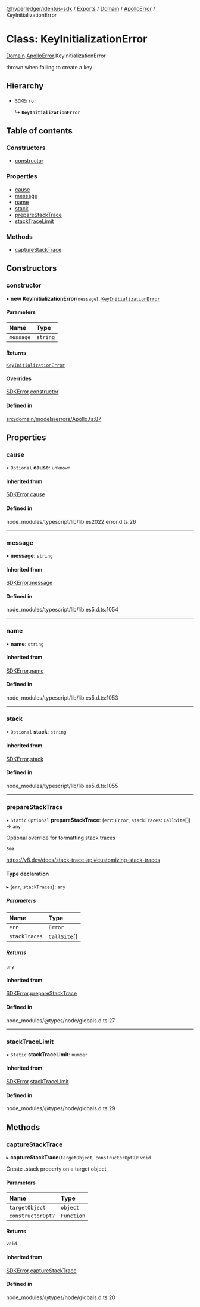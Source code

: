 [@hyperledger/identus-sdk](../README.md) / [Exports](../modules.md) / [Domain](../modules/Domain.md) / [ApolloError](../modules/Domain.ApolloError.md) / KeyInitializationError

# Class: KeyInitializationError

[Domain](../modules/Domain.md).[ApolloError](../modules/Domain.ApolloError.md).KeyInitializationError

thrown when failing to create a key

## Hierarchy

- [`SDKError`](Domain.CommonError.SDKError.md)

  ↳ **`KeyInitializationError`**

## Table of contents

### Constructors

- [constructor](Domain.ApolloError.KeyInitializationError.md#constructor)

### Properties

- [cause](Domain.ApolloError.KeyInitializationError.md#cause)
- [message](Domain.ApolloError.KeyInitializationError.md#message)
- [name](Domain.ApolloError.KeyInitializationError.md#name)
- [stack](Domain.ApolloError.KeyInitializationError.md#stack)
- [prepareStackTrace](Domain.ApolloError.KeyInitializationError.md#preparestacktrace)
- [stackTraceLimit](Domain.ApolloError.KeyInitializationError.md#stacktracelimit)

### Methods

- [captureStackTrace](Domain.ApolloError.KeyInitializationError.md#capturestacktrace)

## Constructors

### constructor

• **new KeyInitializationError**(`message`): [`KeyInitializationError`](Domain.ApolloError.KeyInitializationError.md)

#### Parameters

| Name | Type |
| :------ | :------ |
| `message` | `string` |

#### Returns

[`KeyInitializationError`](Domain.ApolloError.KeyInitializationError.md)

#### Overrides

[SDKError](Domain.CommonError.SDKError.md).[constructor](Domain.CommonError.SDKError.md#constructor)

#### Defined in

[src/domain/models/errors/Apollo.ts:87](https://github.com/hyperledger-identus/sdk-ts/blob/d44afc3403bdd5cf86219cd263be20ea744f4706/src/domain/models/errors/Apollo.ts#L87)

## Properties

### cause

• `Optional` **cause**: `unknown`

#### Inherited from

[SDKError](Domain.CommonError.SDKError.md).[cause](Domain.CommonError.SDKError.md#cause)

#### Defined in

node_modules/typescript/lib/lib.es2022.error.d.ts:26

___

### message

• **message**: `string`

#### Inherited from

[SDKError](Domain.CommonError.SDKError.md).[message](Domain.CommonError.SDKError.md#message)

#### Defined in

node_modules/typescript/lib/lib.es5.d.ts:1054

___

### name

• **name**: `string`

#### Inherited from

[SDKError](Domain.CommonError.SDKError.md).[name](Domain.CommonError.SDKError.md#name)

#### Defined in

node_modules/typescript/lib/lib.es5.d.ts:1053

___

### stack

• `Optional` **stack**: `string`

#### Inherited from

[SDKError](Domain.CommonError.SDKError.md).[stack](Domain.CommonError.SDKError.md#stack)

#### Defined in

node_modules/typescript/lib/lib.es5.d.ts:1055

___

### prepareStackTrace

▪ `Static` `Optional` **prepareStackTrace**: (`err`: `Error`, `stackTraces`: `CallSite`[]) => `any`

Optional override for formatting stack traces

**`See`**

https://v8.dev/docs/stack-trace-api#customizing-stack-traces

#### Type declaration

▸ (`err`, `stackTraces`): `any`

##### Parameters

| Name | Type |
| :------ | :------ |
| `err` | `Error` |
| `stackTraces` | `CallSite`[] |

##### Returns

`any`

#### Inherited from

[SDKError](Domain.CommonError.SDKError.md).[prepareStackTrace](Domain.CommonError.SDKError.md#preparestacktrace)

#### Defined in

node_modules/@types/node/globals.d.ts:27

___

### stackTraceLimit

▪ `Static` **stackTraceLimit**: `number`

#### Inherited from

[SDKError](Domain.CommonError.SDKError.md).[stackTraceLimit](Domain.CommonError.SDKError.md#stacktracelimit)

#### Defined in

node_modules/@types/node/globals.d.ts:29

## Methods

### captureStackTrace

▸ **captureStackTrace**(`targetObject`, `constructorOpt?`): `void`

Create .stack property on a target object

#### Parameters

| Name | Type |
| :------ | :------ |
| `targetObject` | `object` |
| `constructorOpt?` | `Function` |

#### Returns

`void`

#### Inherited from

[SDKError](Domain.CommonError.SDKError.md).[captureStackTrace](Domain.CommonError.SDKError.md#capturestacktrace)

#### Defined in

node_modules/@types/node/globals.d.ts:20
